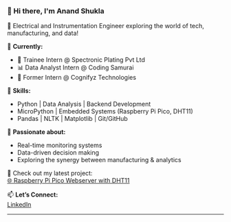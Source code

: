### 👋 Hi there, I'm Anand Shukla

🔧 Electrical and Instrumentation Engineer exploring the world of tech, manufacturing, and data!

💼 **Currently:**
- 🎯 Trainee Intern @ Spectronic Plating Pvt Ltd
- 📊 Data Analyst Intern @ Coding Samurai
- 🧪 Former Intern @ Cognifyz Technologies

🧠 **Skills:**
- Python | Data Analysis | Backend Development
- MicroPython | Embedded Systems (Raspberry Pi Pico, DHT11)
- Pandas | NLTK | Matplotlib | Git/GitHub

🚀 **Passionate about:**
- Real-time monitoring systems
- Data-driven decision making
- Exploring the synergy between manufacturing & analytics

📂 Check out my latest project:  
[🌐 Raspberry Pi Pico Webserver with DHT11](https://github.com/AnandShukla041/pico-dht11-webserver)

📫 **Let’s Connect:**  
[LinkedIn](https://www.linkedin.com/in/anandshukla041)

---
